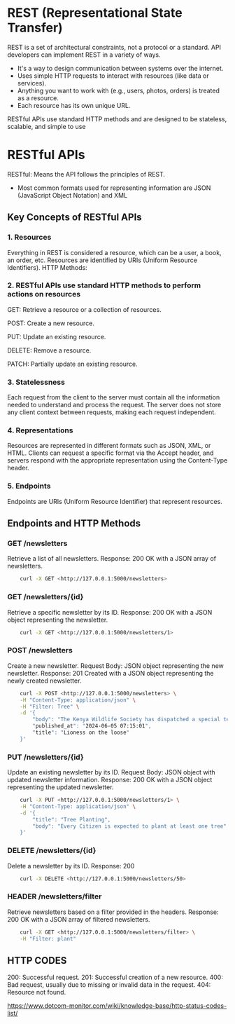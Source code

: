 
# REST (Representational State Transfer)

REST is a set of architectural constraints, not a protocol or a standard. API developers can implement REST in a variety of ways.

* It's a way to design communication between systems over the internet.
* Uses simple HTTP requests to interact with resources (like data or services).
* Anything you want to work with (e.g., users, photos, orders) is treated as a resource.
* Each resource has its own unique URL.

RESTful APIs use standard HTTP methods and are designed to be stateless, scalable, and simple to use

# RESTful APIs

RESTful: Means the API follows the principles of REST.

* Most common formats used for representing information are JSON (JavaScript Object Notation) and XML

## Key Concepts of RESTful APIs

### 1. Resources

Everything in REST is considered a resource, which can be a user, a book, an order, etc.
Resources are identified by URIs (Uniform Resource Identifiers).
HTTP Methods:

### 2. RESTful APIs use standard HTTP methods to perform actions on resources

GET: Retrieve a resource or a collection of resources.

POST: Create a new resource.

PUT: Update an existing resource.

DELETE: Remove a resource.

PATCH: Partially update an existing resource.

### 3. Statelessness

Each request from the client to the server must contain all the information needed to understand and process the request.
The server does not store any client context between requests, making each request independent.

### 4. Representations

Resources are represented in different formats such as JSON, XML, or HTML.
Clients can request a specific format via the Accept header, and servers respond with the appropriate representation using the Content-Type header.

### 5. Endpoints

Endpoints are URIs (Uniform Resource Identifier) that represent resources.

## Endpoints and HTTP Methods

### GET /newsletters

Retrieve a list of all newsletters.
Response: 200 OK with a JSON array of newsletters.

```bash
    curl -X GET <http://127.0.0.1:5000/newsletters>
```

### GET /newsletters/{id}

Retrieve a specific newsletter by its ID.
Response: 200 OK with a JSON object representing the newsletter.

```bash
    curl -X GET <http://127.0.0.1:5000/newsletters/1>
```

### POST /newsletters

Create a new newsletter.
Request Body: JSON object representing the new newsletter.
Response: 201 Created with a JSON object representing the newly created newsletter.

```bash
    curl -X POST <http://127.0.0.1:5000/newsletters> \
    -H "Content-Type: application/json" \
    -H "Filter: Tree" \
    -d '{
        "body": "The Kenya Wildlife Society has dispatched a special team to hunt down a lioness spotted in a residential area in Ongata Rongai's Nazarene area.",
        "published_at": "2024-06-05 07:15:01",
        "title": "Lioness on the loose"
    }'
```

### PUT /newsletters/{id}

Update an existing newsletter by its ID.
Request Body: JSON object with updated newsletter information.
Response: 200 OK with a JSON object representing the updated newsletter.

```bash
    curl -X PUT <http://127.0.0.1:5000/newsletters/1> \
    -H "Content-Type: application/json" \
    -d '{
        "title": "Tree Planting",
        "body": "Every Citizen is expected to plant at least one tree"
    }'
```

### DELETE /newsletters/{id}

Delete a newsletter by its ID.
Response: 200

```bash
    curl -X DELETE <http://127.0.0.1:5000/newsletters/50>
```

### HEADER /newsletters/filter

Retrieve newsletters based on a filter provided in the headers.
Response: 200 OK with a JSON array of filtered newsletters.

```bash
    curl -X GET <http://127.0.0.1:5000/newsletters/filter> \
    -H "Filter: plant"
```

## HTTP CODES

200: Successful request.
201: Successful creation of a new resource.
400: Bad request, usually due to missing or invalid data in the request.
404: Resource not found.

<https://www.dotcom-monitor.com/wiki/knowledge-base/http-status-codes-list/>

